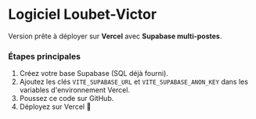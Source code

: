 
# Logiciel Loubet-Victor

Version prête à déployer sur **Vercel** avec **Supabase multi-postes**.

### Étapes principales
1. Créez votre base Supabase (SQL déjà fourni).
2. Ajoutez les clés `VITE_SUPABASE_URL` et `VITE_SUPABASE_ANON_KEY` dans les variables d'environnement Vercel.
3. Poussez ce code sur GitHub.
4. Déployez sur Vercel 🚀
